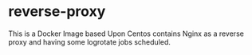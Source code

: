 # reverse-proxy
This is a Docker Image based Upon Centos contains Nginx as a reverse proxy and having some logrotate jobs scheduled.
